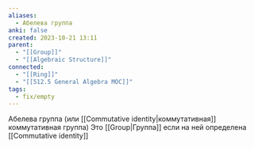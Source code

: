```yaml
---
aliases:
  - Абелева группа
anki: false
created: 2023-10-21 13:11
parent:
  - "[[Group]]"
  - "[[Algebraic Structure]]"
connected:
  - "[[Ring]]"
  - "[[512.5 General Algebra MOC]]"
tags:
  - fix/empty
---
```


Абелева группа (или [[Commutative identity|коммутативная]] коммутативная группа) Это [[Group|Группа]] если на ней определена [[Commutative identity]]














